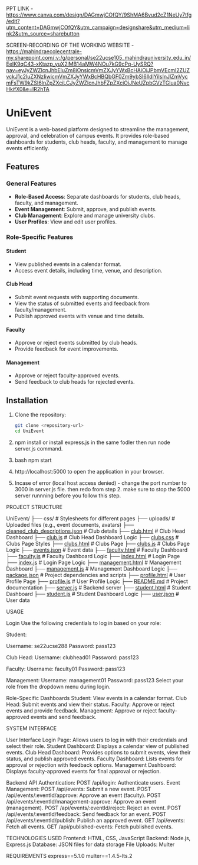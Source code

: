 
PPT LINK - https://www.canva.com/design/DAGmwjCOfQY/9ShMA6Bvud2cZ1NeUy7tfg/edit?utm_content=DAGmwjCOfQY&utm_campaign=designshare&utm_medium=link2&utm_source=sharebutton

SCREEN-RECORDING OF THE WORKING WEBSITE -  https://mahindraecolecentrale-my.sharepoint.com/:v:/g/personal/se22ucse105_mahindrauniversity_edu_in/EeIK9qC43-xKtazp_yuX2lMB14aMW4NOu7kG9cPq-UySRQ?nav=eyJyZWZlcnJhbEluZm8iOnsicmVmZXJyYWxBcHAiOiJPbmVEcml2ZUZvckJ1c2luZXNzIiwicmVmZXJyYWxBcHBQbGF0Zm9ybSI6IldlYiIsInJlZmVycmFsTW9kZSI6InZpZXciLCJyZWZlcnJhbFZpZXciOiJNeUZpbGVzTGlua0NvcHkifX0&e=IR2hTA


# UniEvent

UniEvent is a web-based platform designed to streamline the management, approval, and celebration of campus events. It provides role-based dashboards for students, club heads, faculty, and management to manage events efficiently.

## Features

### General Features
- **Role-Based Access**: Separate dashboards for students, club heads, faculty, and management.
- **Event Management**: Submit, approve, and publish events.
- **Club Management**: Explore and manage university clubs.
- **User Profiles**: View and edit user profiles.

### Role-Specific Features
#### Student
- View published events in a calendar format.
- Access event details, including time, venue, and description.

#### Club Head
- Submit event requests with supporting documents.
- View the status of submitted events and feedback from faculty/management.
- Publish approved events with venue and time details.

#### Faculty
- Approve or reject events submitted by club heads.
- Provide feedback for event improvements.

#### Management
- Approve or reject faculty-approved events.
- Send feedback to club heads for rejected events.

## Installation

1. Clone the repository:
   ```bash
   git clone <repository-url>
   cd UniEvent
   ```


 2.  npm install   or install express.js in the same fodler then run node server.js command. 

 3.  bash npm start 

 4. http://localhost:5000    to open the application in your browser.
 5. Incase of error (local host access denied) - change the port number to 3000 in server.js file.  then redo from step 2. make sure to stop the 5000 server runnning before you follow this step.

PROJECT STRUCTURE

UniEvent/
├── css/                # Stylesheets for different pages
├── uploads/            # Uploaded files (e.g., event documents, avatars)
├── [cleaned_club_descriptions.json](http://_vscodecontentref_/2)  # Club details
├── [club.html](http://_vscodecontentref_/3)           # Club Head Dashboard
├── [club.js](http://_vscodecontentref_/4)             # Club Head Dashboard Logic
├── [clubs.css](http://_vscodecontentref_/5)           # Clubs Page Styles
├── [clubs.html](http://_vscodecontentref_/6)          # Clubs Page
├── [clubs.js](http://_vscodecontentref_/7)            # Clubs Page Logic
├── [events.json](http://_vscodecontentref_/8)         # Event data
├── [faculty.html](http://_vscodecontentref_/9)        # Faculty Dashboard
├── [faculty.js](http://_vscodecontentref_/10)          # Faculty Dashboard Logic
├── [index.html](http://_vscodecontentref_/11)          # Login Page
├── [index.js](http://_vscodecontentref_/12)            # Login Page Logic
├── [management.html](http://_vscodecontentref_/13)     # Management Dashboard
├── [management.js](http://_vscodecontentref_/14)       # Management Dashboard Logic
├── [package.json](http://_vscodecontentref_/15)        # Project dependencies and scripts
├── [profile.html](http://_vscodecontentref_/16)        # User Profile Page
├── [profile.js](http://_vscodecontentref_/17)          # User Profile Logic
├── [README.md](http://_vscodecontentref_/18)           # Project documentation
├── [server.js](http://_vscodecontentref_/19)           # Backend server
├── [student.html](http://_vscodecontentref_/20)        # Student Dashboard
├── [student.js](http://_vscodecontentref_/21)          # Student Dashboard Logic
├── [user.json](http://_vscodecontentref_/22)           # User data


USAGE 

Login
Use the following credentials to log in based on your role:

Student:

Username: se22ucse288
Password: pass123

Club Head:
Username: clubhead01
Password: pass123

Faculty:
Username: faculty01
Password: pass123

Management:
Username: management01
Password: pass123
Select your role from the dropdown menu during login.

Role-Specific Dashboards
Student: View events in a calendar format.
Club Head: Submit events and view their status.
Faculty: Approve or reject events and provide feedback.
Management: Approve or reject faculty-approved events and send feedback.

SYSTEM INTERFACE

User Interface
Login Page: Allows users to log in with their credentials and select their role.
Student Dashboard: Displays a calendar view of published events.
Club Head Dashboard: Provides options to submit events, view their status, and publish approved events.
Faculty Dashboard: Lists events for approval or rejection with feedback options.
Management Dashboard: Displays faculty-approved events for final approval or rejection.

Backend API
Authentication:
POST /api/login: Authenticate users.
Event Management:
POST /api/events: Submit a new event.
POST /api/events/:eventId/approve: Approve an event (faculty).
POST /api/events/:eventId/management-approve: Approve an event (management).
POST /api/events/:eventId/reject: Reject an event.
POST /api/events/:eventId/feedback: Send feedback for an event.
POST /api/events/:eventId/publish: Publish an approved event.
GET /api/events: Fetch all events.
GET /api/published-events: Fetch published events.


TECHNOLOGIES USED
Frontend: HTML, CSS, JavaScript
Backend: Node.js, Express.js
Database: JSON files for data storage
File Uploads: Multer


REQUIREMENTS
express==5.1.0
multer==1.4.5-lts.2
